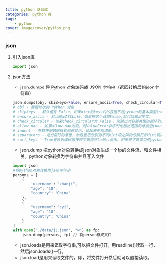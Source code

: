 ```yaml
---
title: python 基础库
categories: python 库
tags: 
    - python
cover: image/cover/python.png
---
```


### json

1. 引入json库

    ```python
    import json
    ```

2. json方法
    - json.dumps
    将 Python 对象编码成 JSON 字符串（返回转换后的json字符串）

    ```python
    json.dumps(obj, skipkeys=False, ensure_ascii=True, check_circular=True, allow_nan=True, cls=None, indent=None, separators=None, encoding="utf-8", default=None, sort_keys=False, **kw)
    # obj - 需要修改的 Python 对象
    # skipkeys - 默认值是 False，如果dict的keys内的数据不是python的基本类型(str,unicode,int,long,float,bool,None)，设置为False时，就会报TypeError的错误。此时设置成True，则会跳过这类key 。
    # ensure_ascii - 默认输出ASCLL码，如果把这个该成False,就可以输出中文。
    # check_circular - 如果check_circular为 False ，则跳过对容器类型的循环引用检查，循环引用将导致溢出错误(或更糟的情况)。
    # allow_nan - 如果allow_nan为假，则ValueError将序列化超出范围的浮点值(nan、inf、-inf)，严格遵守JSON规范，而不是使用JavaScript等价值(nan、Infinity、-Infinity)。
    # indent - 参数根据数据格式缩进显示，读起来更加清晰。
    # separators - 是分隔符的意思，参数意思分别为不同dict项之间的分隔符和dict项内key和value之间的分隔符，把：和，后面的空格都除去了。
    # sort_keys - True是告诉编码器按照字典排序(a到z)输出。如果是字典类型的python对象，就把关键字按照字典排序。
    ```

    - json.dump
    把python对象转换成json对象生成一个fp的文件流，和文件相关。python对象转换为字符串并且写入文件

    ```python
    import json
    #将python对象转换为json字符串
    persons = [
        {
            'username': "zhaoji",
            "age": "18",
            "country": "China"
        },
        {
            "username": "cyj",
            "age": "18",
            "country": "China"
        }
    ]
    with open("./data/j1.json", "w") as fp:
        json.dump(persons, fp) // 将person存成文件
    ```

    - json.loads是用来读取字符串,可以把文件打开，用readline()读取一行，然后json.loads()一行。
    - json.load是用来读取文件的，即，将文件打开然后就可以直接读取。

